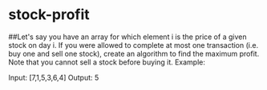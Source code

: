 # stock-profit

##Let's say you have an array for which element i is the price of a given stock on day i.
If you were allowed to complete at most one transaction (i.e. buy one and sell one stock), create an algorithm to find the maximum profit.
Note that you cannot sell a stock before buying it.
Example:

Input: [7,1,5,3,6,4]
Output: 5
